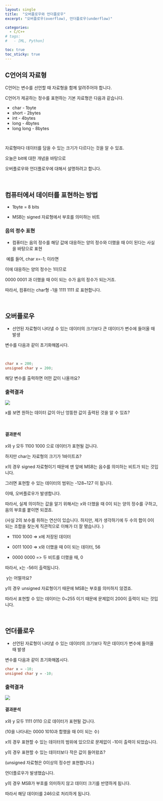 ```yaml
---
layout: single
title:  "오버플로우와 언더플로우"
excerpt: "오버플로우(overflow), 언더플로우(underflow)"

categories:
  - C/C++
# tags:
#   - [ML, Python]

toc: true
toc_sticky: true
---
```


## C언어의 자료형

C언어는 변수를 선언할 때 자료형을 함께 알려주어야 합니다.

C언어가 제공하는 정수를 표현하는 기본 자료형은 다음과 같습니다. 

- char - 1byte
- short - 2bytes
- int - 4bytes
- long - 4bytes
- long long - 8bytes

​

자료형마다 데이터를 담을 수 있는 크기가 다르다는 것을 알 수 있죠.

오늘은 bit에 대한 개념을 바탕으로

오버플로우와 언더플로우에 대해서 설명하려고 합니다.

​

## 컴퓨터에서 데이터를 표현하는 방법

- 1byte = 8 bits

- MSB는 signed 자료형에서 부호를 의미하는 비트


### 음의 정수 표현

- 컴퓨터는 음의 정수를  해당 값에 대응하는 양의 정수와 더했을 때 0이 된다는 사실을 바탕으로 표현

​
예를 들어, char x=-1; 이라면

이에 대응하는 양의 정수는 1이므로

0000 0001 과 더했을 때 0이 되는 수가 음의 정수가 되는거죠.

따라서, 컴퓨터는 char형 -1을  1111 1111 로 표현합니다.

​
## 오버플로우

- 선언된 자료형이 나타낼 수 있는 데이터의 크기보다 큰 데이터가 변수에 들어올 때 발생


변수를 다음과 같이 초기화해봅시다. 

​
``` c
char x = 200;
unsigned char y = 200;
```

해당 변수를 출력하면 어떤 값이 나올까요?

### 출력결과

<img src="https://user-images.githubusercontent.com/59792046/116499713-cb7fe380-a8e7-11eb-9e6f-3ffc272d7341.png">


x를 보면 원하는 데이터 값이 아닌 엉뚱한 값이 출력된 것을 알 수 있죠?

​
#### 결과분석

x와 y 모두 1100 1000 으로 데이터가 표현될 겁니다. 

하지만 char는 자료형의 크기가 1바이트죠?

x의 경우 signed 자료형이기 때문에 맨 앞에 MSB는 음수를 의미하는 비트가 되는 것입니다. 

그러면 표현할 수 있는 데이터의 범위는 -128~127 이 됩니다.

이때, 오버플로우가 발생합니다.

따라서, 실제 의미하는 값을 알기 위해서는 x와 더했을 때 0이 되는 양의 정수를 구하고, 음의 부호를 붙이면 되겠죠.

(사실 2의 보수를 취하는 연산이 있습니다. 하지만, 제가 생각하기에 두 수의 합이 0이 되는 조합을 찾는게 직관적으로 이해가 더 잘 됐습니다. )

- 1100 1000 => x에 저장된 데이터

- 0011 1000 => x와 더했을 때 0이 되는 데이터, 56

- 0000 0000 => 두 비트를 더했을 때, 0

 따라서,  x는 -56이 출력됩니다.

​
y는 어떨까요?

y의 경우 unsigned 자료형이기 때문에 MSB는 부호를 의미하지 않겠죠.

따라서 표현할 수 있는 데이터는 0~255 이기 때문에 문제없이 200이 출력이 되는 것입니다. 

​
## 언더플로우

- 선언된 자료형이 나타낼 수 있는 데이터의 크기보다 작은 데이터가 변수에 들어올 때 발생

변수를 다음과 같이 초기화해봅시다.
```c
char x = -10;
unsigned char y = -10;
```

### 출력결과

<img src="https://user-images.githubusercontent.com/59792046/116499723-cf136a80-a8e7-11eb-8385-aafeb2570106.png">


#### 결과분석

x와 y 모두 1111 0110 으로 데이터가 표현될 겁니다.

(10을 나타내는 0000 1010과 합했을 때 0이 되는 수)

x의 경우 표현할 수 있는 데이터의 범위에 있으므로 문제없이 -10이 출력이 되었습니다.

y의 경우 표현할 수 있는 데이터보다 작은 값이 들어왔죠?

(unsigned 자료형은 0이상의 정수만 표현합니다.)

언더플로우가 발생했습니다.

y의 경우 MSB가 부호를 의미하지 않고 데이터 크기를 반영하게 됩니다. 

따라서 해당 데이터를 246으로 처리하게 됩니다. 